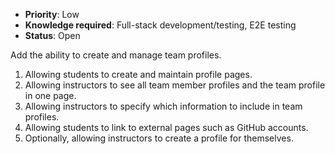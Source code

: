 * **Priority**: Low
* **Knowledge required**: Full-stack development/testing, E2E testing
* **Status**: Open

Add the ability to create and manage team profiles.

1. Allowing students to create and maintain profile pages.
1. Allowing instructors to see all team member profiles and the team profile in one page.
1. Allowing instructors to specify which information to include in team profiles.
1. Allowing students to link to external pages such as GitHub accounts.
1. Optionally, allowing instructors to create a profile for themselves.

